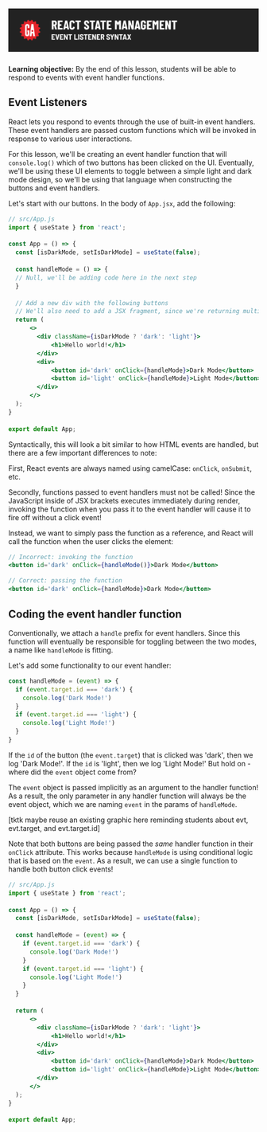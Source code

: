 # ![React State Management - Event Listener Syntax](./assets/hero.png)

**Learning objective:** By the end of this lesson, students will be able to respond to events with event handler functions.

## Event Listeners

React lets you respond to events through the use of built-in event handlers. These event handlers are passed custom functions which will be invoked in response to various user interactions. 

For this lesson, we'll be creating an event handler function that will `console.log()` which of two buttons has been clicked on the UI. Eventually, we'll be using these UI elements to toggle between a simple light and dark mode design, so we'll be using that language when constructing the buttons and event handlers.

Let's start with our buttons. In the body of `App.jsx`, add the following: 

```jsx
// src/App.js
import { useState } from 'react';

const App = () => {
  const [isDarkMode, setIsDarkMode] = useState(false);

  const handleMode = () => {
  // Null, we'll be adding code here in the next step
  }

  // Add a new div with the following buttons
  // We'll also need to add a JSX fragment, since we're returning multiple elements now
  return (
      <>
        <div className={isDarkMode ? 'dark': 'light'}>  
            <h1>Hello world!</h1>
        </div>
        <div>
            <button id='dark' onClick={handleMode}>Dark Mode</button>
            <button id='light' onClick={handleMode}>Light Mode</button>
        </div>
      </>
  );
}

export default App;
```


Syntactically, this will look a bit similar to how HTML events are handled, but there are a few important differences to note: 

First, React events are always named using camelCase: `onClick`, `onSubmit`, etc.

Secondly, functions passed to event handlers must not be called! Since the JavaScript inside of JSX brackets executes immediately during render, invoking the function when you pass it to the event handler will cause it to fire off without a click event! 

Instead, we want to simply pass the function as a reference, and React will call the function when the user clicks the element: 

```jsx
// Incorrect: invoking the function
<button id='dark' onClick={handleMode()}>Dark Mode</button>
```
```jsx
// Correct: passing the function
<button id='dark' onClick={handleMode}>Dark Mode</button>
```

## Coding the event handler function

Conventionally, we attach a `handle` prefix for event handlers. Since this function will eventually be responsible for toggling between the two modes, a name like `handleMode` is fitting. 

Let's add some functionality to our event handler: 

```jsx
const handleMode = (event) => {
  if (event.target.id === 'dark') {
    console.log('Dark Mode!')
  }
  if (event.target.id === 'light') {
    console.log('Light Mode!')
  }
}
```

If the `id` of the button (the `event.target`) that is clicked was 'dark', then we log 'Dark Mode!'. If the `id` is 'light', then we log 'Light Mode!' But hold on - where did the `event` object come from? 

The `event` object is passed implicitly as an argument to the handler function! As a result, the only parameter in any handler function will always be the event object, which we are naming `event` in the params of `handleMode`. 

[tktk maybe reuse an existing graphic here reminding students about evt, evt.target, and evt.target.id]

Note that both buttons are being passed the *same* handler function in their `onClick` attribute. This works because `handleMode` is using conditional logic that is based on the `event`. As a result, we can use a single function to handle both button click events! 

```jsx
// src/App.js
import { useState } from 'react';

const App = () => {
  const [isDarkMode, setIsDarkMode] = useState(false);

  const handleMode = (event) => {
    if (event.target.id === 'dark') {
      console.log('Dark Mode!')
    }
    if (event.target.id === 'light') {
      console.log('Light Mode!')
    }
  }

  return (
      <>
        <div className={isDarkMode ? 'dark': 'light'}>  
            <h1>Hello world!</h1>
        </div>
        <div>
            <button id='dark' onClick={handleMode}>Dark Mode</button>
            <button id='light' onClick={handleMode}>Light Mode</button>
        </div>
      </>
  );
}

export default App;
```

